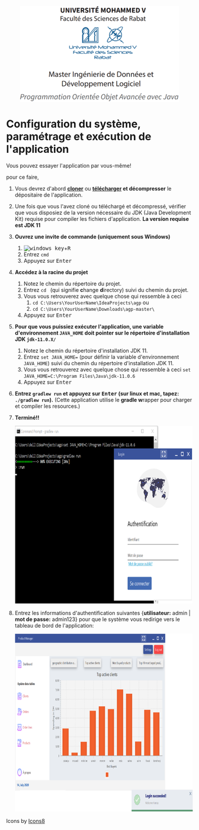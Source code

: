 <p align="center">
<img src="screenshots/img.png" height="260px" >
</p>



# Configuration du système, paramétrage et exécution de l'application
Vous pouvez essayer l'application par vous-même!

pour ce faire,

1.  Vous devrez d'abord **[cloner]** ou **[télécharger] et décompresser** le dépositaire de l'application.

2.  Une fois que vous l'avez cloné ou téléchargé et décompressé, vérifier que vous disposiez de la version nécessaire du JDK (Java Development Kit) requise pour compiler les fichiers d'application. **La version requise est JDK 11**

3. **Ouvrez une invite de commande (uniquement sous Windows)** 
    1. <kbd>![windows key](http://i.stack.imgur.com/MB2Nl.jpg)</kbd>+<kbd>R</kbd>
    1. Entrez `cmd`
    1. Appuyez sur <kbd>Enter</kbd>

4. **Accédez à la racine du projet**
    1. Notez le chemin du répertoire du projet.
    2. Entrez `cd ` (qui signifie **c**hange **d**irectory) suivi du chemin du projet.
    3. Vous vous retrouverez avec quelque chose qui ressemble à ceci
        1. `cd C:\Users\YourUserName\IdeaProjects\agp` ou 
        2. `cd C:\Users\YourUserName\Downloads\agp-master\`
    4. Appuyez sur <kbd>Enter</kbd>
    
5. **Pour que vous puissiez exécuter l'application, une variable d'environnement `JAVA_HOME` doit pointer sur le répertoire d'installation JDK `jdk-11.0.X/`**
    1. Notez le chemin du répertoire d'installation JDK 11.
    2. Entrez `set JAVA_HOME=` (pour définir la variable d'environnement `JAVA_HOME`) suivi du chemin du répertoire d'installation JDK 11.
    3. Vous vous retrouverez avec quelque chose qui ressemble à ceci
        `set JAVA_HOME=C:\Program Files\Java\jdk-11.0.6` 
    4. Appuyez sur <kbd>Enter</kbd>

6. **Entrez `gradlew run` et appuyez sur <kbd>Enter</kbd> (sur linux et mac, tapez: `./gradlew run`).**
    (Cette application utilise le **gradle w**rapper pour charger et compiler les resources.)

7. **Terminé!!**
    <p align="center">
    <img src="screenshots/ss9.png" height="480px" >
    </p>

7. Entrez les informations d'authentification suivantes {**utilisateur:** admin | **mot de passe:** admin123} pour que le système vous redirige vers le tableau de bord de l'application:
    <p align="center">
    <img src="screenshots/ss12.png" height="480px" >
    </p>
    




Icons by <a target="_blank" href="https://icons8.com">Icons8</a>

[cloner]: https://help.github.com/articles/cloning-a-repository/
[télécharger]: https://github.com/h3t1/agp/archive/master.zip
[Gradle]: https://stackoverflow.com/a/24828666/5432315
